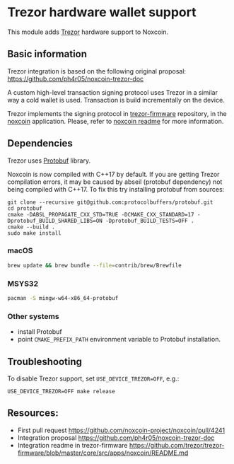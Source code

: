 # Trezor hardware wallet support

This module adds [Trezor] hardware support to Noxcoin.


## Basic information

Trezor integration is based on the following original proposal: https://github.com/ph4r05/noxcoin-trezor-doc

A custom high-level transaction signing protocol uses Trezor in a similar way a cold wallet is used. 
Transaction is build incrementally on the device. 

Trezor implements the signing protocol in [trezor-firmware] repository, in the [noxcoin](https://github.com/trezor/trezor-firmware/tree/master/core/src/apps/noxcoin) application.
Please, refer to [noxcoin readme](https://github.com/trezor/trezor-firmware/blob/master/core/src/apps/noxcoin/README.md) for more information.

## Dependencies

Trezor uses [Protobuf](https://protobuf.dev/) library.

Noxcoin is now compiled with C++17 by default. If you are getting Trezor compilation errors, it may be caused by abseil (protobuf dependency) not being compiled with C++17.
To fix this try installing protobuf from sources:

```shell
git clone --recursive git@github.com:protocolbuffers/protobuf.git
cd protobuf
cmake -DABSL_PROPAGATE_CXX_STD=TRUE -DCMAKE_CXX_STANDARD=17 -Dprotobuf_BUILD_SHARED_LIBS=ON -Dprotobuf_BUILD_TESTS=OFF .
cmake --build .
sudo make install
```

### macOS

```bash
brew update && brew bundle --file=contrib/brew/Brewfile
```

### MSYS32

```bash
pacman -S mingw-w64-x86_64-protobuf
```

### Other systems

- install Protobuf
- point `CMAKE_PREFIX_PATH` environment variable to Protobuf installation.

## Troubleshooting

To disable Trezor support, set `USE_DEVICE_TREZOR=OFF`, e.g.:

```shell
USE_DEVICE_TREZOR=OFF make release
```

## Resources:

- First pull request https://github.com/noxcoin-project/noxcoin/pull/4241
- Integration proposal https://github.com/ph4r05/noxcoin-trezor-doc
- Integration readme in trezor-firmware https://github.com/trezor/trezor-firmware/blob/master/core/src/apps/noxcoin/README.md

[Trezor]: https://trezor.io/
[trezor-firmware]: https://github.com/trezor/trezor-firmware/